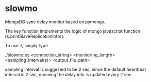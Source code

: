 # slowmo
MongoDB sync delay monitor based on pymongo.

The key function implements the logic of mongo javascript function rs.printSlaveReplicationInfo(). 

To use it, simply type 
  
  ./slowmo.py <connection_string> <monitoring_length> <sampling_interval(s)> <output_file_path> 

sampling interval is suggested to be 2 sec, since the default heartbeat interval is 2 sec, meaning the delay info is updated every 2 sec.
